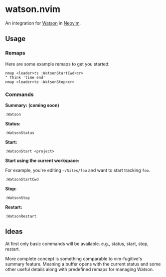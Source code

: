 # watson.nvim

An integration for [Watson](https://tailordev.github.io/Watson/) in
[Neovim](https://neovim.io/).

## Usage

### Remaps

Here are some example remaps to get you started:
```vim
nmap <leader>ts :WatsonStartCwd<cr>
" Think 'time end'
nmap <leader>te :WatsonStop<cr>
```

### Commands

**Summary:** __(coming soon)__
```vim
:Watson
```

**Status:**
```vim
:WatsonStatus
```

**Start:**
```vim
:WatsonStart <project>
```

**Start using the current workspace:**

For example, you're editing `~/Sites/foo` and want to start tracking `foo`.

```vim
:WatsonStartCwd
```

**Stop:**
```vim
:WatsonStop
```

**Restart:**
```vim
:WatsonRestart
```

## Ideas

At first only basic commands will be available. e.g., status, start, stop,
restart.

More complete concept is something comparable to vim-fugitive's summary
feature. Meaning a buffer opens with the current status and some other useful
details along with predefined remaps for managing Watson.
